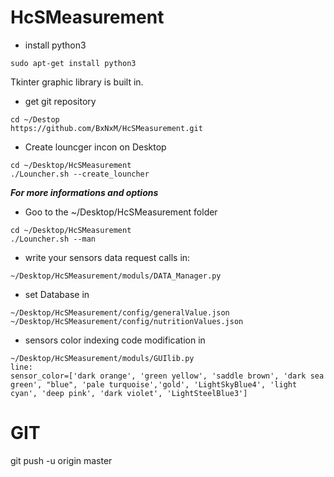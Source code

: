 # HcSMeasurement

* install python3

```
sudo apt-get install python3
```
Tkinter graphic library is built in.

* get git repository

```
cd ~/Destop
https://github.com/BxNxM/HcSMeasurement.git
```

* Create louncger incon on Desktop

```
cd ~/Desktop/HcSMeasurement
./Louncher.sh --create_louncher
```

***For more informations and options***

* Goo to the ~/Desktop/HcSMeasurement folder

```
cd ~/Desktop/HcSMeasurement
./Louncher.sh --man 
``` 

* write your sensors data request calls in:

```
~/Desktop/HcSMeasurement/moduls/DATA_Manager.py
```

* set Database in

```
~/Desktop/HcSMeasurement/config/generalValue.json
~/Desktop/HcSMeasurement/config/nutritionValues.json
```

* sensors color indexing code modification in

```
~/Desktop/HcSMeasurement/moduls/GUIlib.py
line: 
sensor_color=['dark orange', 'green yellow', 'saddle brown', 'dark sea green', "blue", 'pale turquoise','gold', 'LightSkyBlue4', 'light cyan', 'deep pink', 'dark violet', 'LightSteelBlue3']
```

# GIT
git push -u origin master

